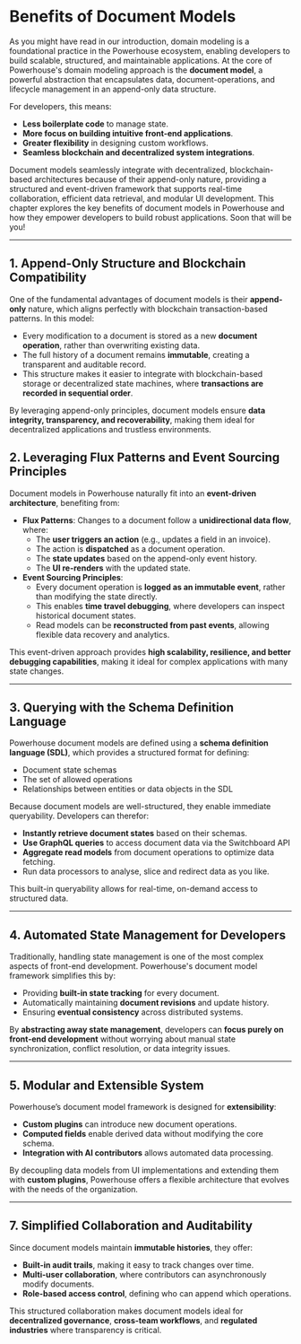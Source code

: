 # Benefits of Document Models

As you might have read in our introduction, domain modeling is a foundational practice in the Powerhouse ecosystem, enabling developers to build scalable, structured, and maintainable applications. At the core of Powerhouse's domain modeling approach is the **document model**, a powerful abstraction that encapsulates data, document-operations, and lifecycle management in an append-only data structure.

For developers, this means:

- **Less boilerplate code** to manage state.
- **More focus on building intuitive front-end applications**.
- **Greater flexibility** in designing custom workflows.
- **Seamless blockchain and decentralized system integrations**.

Document models seamlessly integrate with decentralized, blockchain-based architectures because of their append-only nature, providing a structured and event-driven framework that supports real-time collaboration, efficient data retrieval, and modular UI development. This chapter explores the key benefits of document models in Powerhouse and how they empower developers to build robust applications. Soon that will be you! 

---

## **1. Append-Only Structure and Blockchain Compatibility**

One of the fundamental advantages of document models is their **append-only** nature, which aligns perfectly with blockchain transaction-based patterns. In this model:

- Every modification to a document is stored as a new **document operation**, rather than overwriting existing data.
- The full history of a document remains **immutable**, creating a transparent and auditable record.
- This structure makes it easier to integrate with blockchain-based storage or decentralized state machines, where **transactions are recorded in sequential order**.

By leveraging append-only principles, document models ensure **data integrity, transparency, and recoverability**, making them ideal for decentralized applications and trustless environments.

## **2. Leveraging Flux Patterns and Event Sourcing Principles**

Document models in Powerhouse naturally fit into an **event-driven architecture**, benefiting from:

- **Flux Patterns**: Changes to a document follow a **unidirectional data flow**, where:
    - The **user triggers an action** (e.g., updates a field in an invoice).
    - The action is **dispatched** as a document operation.
    - The **state updates** based on the append-only event history.
    - The **UI re-renders** with the updated state.
- **Event Sourcing Principles**:
    - Every document operation is **logged as an immutable event**, rather than modifying the state directly.
    - This enables **time travel debugging**, where developers can inspect historical document states.
    - Read models can be **reconstructed from past events**, allowing flexible data recovery and analytics.

This event-driven approach provides **high scalability, resilience, and better debugging capabilities**, making it ideal for complex applications with many state changes.

---

## **3. Querying with the Schema Definition Language**

Powerhouse document models are defined using a **schema definition language (SDL)**, which provides a structured format for defining:

- Document state schemas
- The set of allowed operations
- Relationships between entities or data objects in the SDL

Because document models are well-structured, they enable immediate queryability. Developers can therefor: 

- **Instantly retrieve document states** based on their schemas.
- **Use GraphQL queries** to access document data via the Switchboard API
- **Aggregate read models** from document operations to optimize data fetching.
- Run data processors to analyse, slice and redirect data as you like.

This built-in queryability allows for real-time, on-demand access to structured data.

---

## **4. Automated State Management for Developers**

Traditionally, handling state management is one of the most complex aspects of front-end development. Powerhouse's document model framework simplifies this by:

- Providing **built-in state tracking** for every document.
- Automatically maintaining **document revisions** and update history.
- Ensuring **eventual consistency** across distributed systems.

By **abstracting away state management**, developers can **focus purely on front-end development** without worrying about manual state synchronization, conflict resolution, or data integrity issues.

---

## **5. Modular and Extensible System**

Powerhouse’s document model framework is designed for **extensibility**:

- **Custom plugins** can introduce new document operations.
- **Computed fields** enable derived data without modifying the core schema.
- **Integration with AI contributors** allows automated data processing.

By decoupling data models from UI implementations and extending them with **custom plugins**, Powerhouse offers a flexible architecture that evolves with the needs of the organization.

---

## **7. Simplified Collaboration and Auditability**

Since document models maintain **immutable histories**, they offer:

- **Built-in audit trails**, making it easy to track changes over time.
- **Multi-user collaboration**, where contributors can asynchronously modify documents.
- **Role-based access control**, defining who can append which operations.

This structured collaboration makes document models ideal for **decentralized governance**, **cross-team workflows**, and **regulated industries** where transparency is critical.